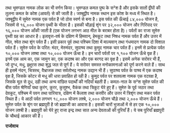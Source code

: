 तथा भूमण्डल नामक लोक का भी वर्णन किया। भूमण्डल कमल पुष्प के स²श है और इसके सातों द्वीपों की तुलना कमल के कोश (आवर्त) से की जाती है। जश्बूद्वीप नामक स्थान इस कोश के मध्य में स्थित है। जश्बूद्वीप में सुमेरु नामक एक पर्वत है जो ठोस स्वर्ण से बना है। इस पर्वत की ऊँचाई ८४,००० योजन है, जिसमें से १६,००० योजन पृथ्वी के भीतर है। इसकी चौड़ाई शृंग पर ३२,००० योजन और गिरिपाद पर १६,००० योजन आँकी जाती है (एक योजन लगभग आठ मील के बराबर होता है)। पर्वतों का राजा सुमेरु पृथ्वी ग्रह का आधार है। इलावृत्त-वर्ष के दक्षिण में हिमवान्, हेमकूट तथा निषध नामक पर्वत हैं और उत्तर में नील, श्वेत तथा शृंग पर्वत हैं। इसी प्रकार पूर्व तथा पश्चिम दिशा में माल्यवान् तथा गंधमादन नामक दो विशाल पर्वत हैं। सुमेरु पर्वत के परित: मंदर, मेरुमंदर, सुपाश्र्व तथा कुमुद नामक चार पर्वत हैं। इनमें से प्रत्येक पर्वत १०,००० योजन लश्बा तथा १०,००० योजन ऊँचा है। इन चारों पर्वतों पर १,१०० योजन ऊँचे वृक्ष हैं। इनमें एक आम का, एक जामुन का, एक कदश्ब का और एक बरगद का वृक्ष है। इसमें अनेक सरोवर भी हैं, जो दुग्ध, मधु, इक्षुरस तथा शुद्ध जल से पूर्ण हैं। ये सरोवर समस्त मनोकामनाओं को पूर्ण करने वाले हैं। साथ ही इसमें नंदन, चित्ररथ, वैभ्राजक तथा सर्वतोभद्र नामक उद्यान भी हैं। सुपाश्र्व पर्वत के पाश्र्व में एक कदश्ब वृक्ष है, जिसके कोटर से मधु की धारा प्रवाहित हो रही है। कुमुद पर्वत पर शतवल्श नामक एक वटवक्ष है, जिसके मूल से दूध, दही तथा अन्य वांछित पदार्थों की नदियाँ बहती हैं। कमल-नाल के स²श सुमेरु पर्वत की बीस पर्वत श्रेणियाँ यथा कुरंग, कुरर, कुसुश्भ, वैकंक तथा त्रिकूट घेरे हुए हैं। सुमेरु के पूर्व जठार तथा देवकूट, पश्चिम में पवन तथा पारियात्र, दक्षिण में कैलाश तथा करवीर और उत्तर में त्रिशृंग तथा मकर पर्वत स्थित हैं। ये आठों पर्वत लगभग १८,००० योजन लश्बे, २,००० योजन चौड़े तथा २,००० योजन ऊँचे हैं। सुमेरु पर्वत के शृंग पर ब्रह्मपुरी है जो ब्रह्माजी का आवास है। इसकी चारों भुजाओं में से हर एक १०,००० योजन लश्बी है। ब्रह्मपुरी को घेरे हुए राजा इन्द्र तथा सात अन्य देवताओं की पुरियाँ हैं। ये सब पुरियाँ ब्रह्मपुरी के चौथाई आकार की हैं।  

**राजोवाच** 